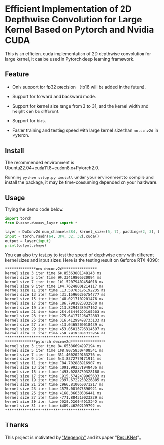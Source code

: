 # Efficient Implementation of 2D Depthwise Convolution for Large Kernel Based on Pytorch and Nvidia CUDA

This is an efficient cuda implementation of 2D depthwise convolution for large kernel, it can be used in Pytorch deep learning framework.


## Feature
* Only support for fp32 precision （fp16 will be added in the future).

* Support for forward and backward mode.

* Support for kernel size range from 3 to 31, and the kernel width and height can be different.

* Support for bias.

* Faster training and testing speed with large kernel size than `nn.conv2d` in Pytorch.

## Install
The recommended environment is Ubuntu22.04+cuda11.8+cudnn8.x+Pytorch2.0.

Running `python setup.py install` under your environment to compile and install the package, it may be time-consuming depended on your hardware.


## Usage
Trying the demo code below.
```python
import torch
from Dwconv.dwconv_layer import *

layer = DwConv2d(num_channel=384, kernel_size=(5, 7), padding=(2, 3), bias=True).cuda()
input = torch.randn(64, 384, 32, 32).cuda()
output = layer(input)
print(output.shape)
```
You can also try [test.py](https://github.com/ShqWW/dwconv2d/blob/master/test.py) to test the speed of depthwise conv with different kernel sizes and input sizes. Here is the testing result on Geforce RTX 4090:

    **************new dwconv2d****************
    kernel size 3 iter time 68.85363801848143 ms
    kernel size 5 iter time 99.33419805020094 ms
    kernel size 7 iter time 101.52079409454018 ms
    kernel size 9 iter time 104.76248001214117 ms
    kernel size 11 iter time 113.58783196192235 ms
    kernel size 13 iter time 131.15966296754777 ms
    kernel size 15 iter time 148.0217109201476 ms
    kernel size 17 iter time 186.7981820832938 ms
    kernel size 19 iter time 213.8294338947162 ms
    kernel size 21 iter time 254.66446299105883 ms
    kernel size 23 iter time 275.64177196472883 ms
    kernel size 25 iter time 316.41299498733133 ms
    kernel size 27 iter time 413.0465209018439 ms
    kernel size 29 iter time 453.05013796314597 ms
    kernel size 31 iter time 459.79193004313856 ms
    *******************************************
    **************pytorch dwconv2d****************
    kernel size 3 iter time 84.65386694297194 ms
    kernel size 5 iter time 198.80758307408541 ms
    kernel size 7 iter time 351.4602029463276 ms
    kernel size 9 iter time 543.8372779171914 ms
    kernel size 11 iter time 784.702883916907 ms
    kernel size 13 iter time 1091.992371948436 ms
    kernel size 15 iter time 1493.0288789328188 ms
    kernel size 17 iter time 1915.5742489965633 ms
    kernel size 19 iter time 2397.6722250226885 ms
    kernel size 21 iter time 2966.810050071217 ms
    kernel size 23 iter time 3575.081075890921 ms
    kernel size 25 iter time 4168.36630506441 ms
    kernel size 27 iter time 4771.884319023229 ms
    kernel size 29 iter time 5629.526844015345 ms
    kernel size 31 iter time 6489.46202499792 ms
    *******************************************

## Thanks
This project is motivated by ["Megengin"](https://github.com/MegEngine/MegEngine) and its paper "[RepLKNet](https://arxiv.org/abs/2203.06717)"。




